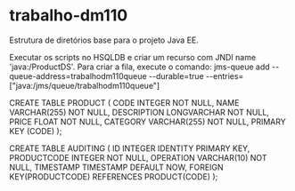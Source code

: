 # trabalho-dm110
Estrutura de diretórios base para o projeto Java EE.

Executar os scripts no HSQLDB e criar um recurso com JNDI name 'java:/ProductDS'.
Para criar a fila, execute o comando: jms-queue add --queue-address=trabalhodm110queue --durable=true --entries=["java:/jms/queue/trabalhodm110queue"]

CREATE TABLE PRODUCT (
	CODE INTEGER NOT NULL,
	NAME VARCHAR(255) NOT NULL,
	DESCRIPTION LONGVARCHAR NOT NULL,
	PRICE FLOAT NOT NULL,
	CATEGORY VARCHAR(255) NOT NULL,
	PRIMARY KEY (CODE)
);

CREATE TABLE AUDITING (
	ID INTEGER IDENTITY PRIMARY KEY,
	PRODUCTCODE INTEGER NOT NULL,
	OPERATION VARCHAR(10) NOT NULL,
	TIMESTAMP TIMESTAMP DEFAULT NOW,
	FOREIGN KEY(PRODUCTCODE) REFERENCES PRODUCT(CODE)
);
